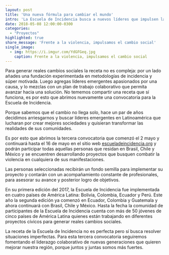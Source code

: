 ```yaml
---
layout: post
title: 'Una nueva fórmula para cambiar el mundo'
intro: 'La Escuela de Incidencia busca a nuevos líderes que impulsen la acción colectiva y sueñen en grande.'
date: 2018-05-08 12:00:00-0300
categories:
  - "Proyectos"
highlighted: true
share_message: 'Frente a la violencia, impulsamos el cambio social'
single_image:
  - img: https://i.imgur.com/YdGFGeq.jpg
    caption: Frente a la violencia, impulsamos el cambio social
---
```

Para generar reales cambios sociales la receta no es compleja:  por un lado añades una fundación experimentada en metodologías de incidencia y súper motivada. Luego agregas líderes emergentes apasionados por una causa, y lo mezclas con un plan de trabajo colaborativo que permita avanzar hacia una solución. No tememos compartir una receta que sí funciona, es por esto que abrimos nuevamente una  convocatoria para la Escuela de Incidencia.

Porque sabemos que el cambio no llega solo, hace un par de años decidimos arriesgarnos y buscar líderes emergentes en Latinoamérica que lucharan por crear mejores sociedades y quisieran transformar las realidades de sus comunidades.  

Es por esto que abrimos la tercera convocatoria que comenzó el 2 mayo y continuará hasta el 16 de mayo en el sitio web [escueladeincidencia.org](https://escueladeincidencia.org/) y podrán participar todas aquellas personas que residan en Brasil, Chile y México y se encuentren desarrollando proyectos que busquen combatir  la violencia en cualquiera de sus manifestaciones. 

Las personas seleccionadas recibirán un fondo semilla para implementar su proyecto y contarán con un acompañamiento constante de profesionales, para asesorar su avance y posterior logro de objetivos.

En su primera edición del 2017, la Escuela de Incidencia fue implementada en cuatro países de América Latina: Bolivia, Colombia, Ecuador y Perú. Este año la segunda edición ya comenzó en Ecuador, Colombia y Guatemala y ahora continuará con Brasil, Chile y México. Hasta la fecha la comunidad de participantes de la Escuela de Incidencia cuenta con más de 50 jóvenes de cinco países de América Latina quienes están trabajando en diferentes proyectos cívicos para generar reales cambios sociales.

La receta de la Escuela de Incidencia no es perfecta pero sí busca resolver situaciones imperfectas. Para esta tercera convocatoria seguiremos fomentando el liderazgo colaborativo de nuevas generaciones que quieren mejorar nuestra región, porque juntos y juntas somos más fuertes. 
